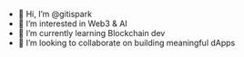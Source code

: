 - 👋 Hi, I’m @gitispark
- 👀 I’m interested in Web3 & AI
- 🌱 I’m currently learning Blockchain dev
- 💞️ I’m looking to collaborate on building meaningful dApps

<!---
gitispark/gitispark is a ✨ special ✨ repository because its `README.md` (this file) appears on your GitHub profile.
You can click the Preview link to take a look at your changes.
--->
